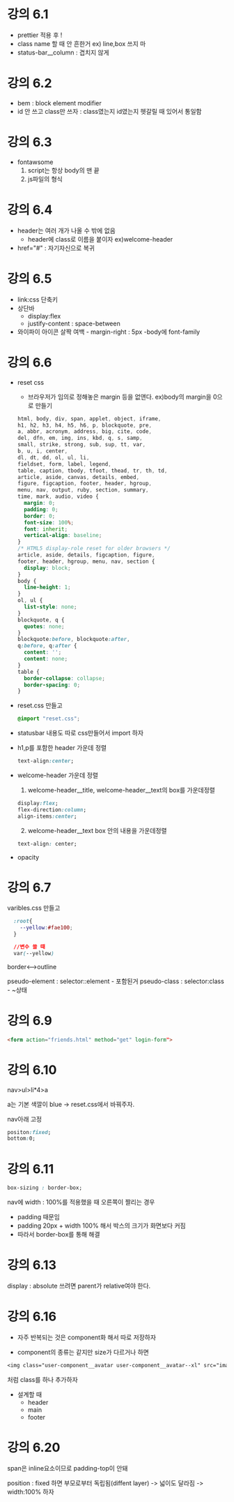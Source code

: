 # 강의 6.1

- prettier 적용 후 !
- class name 할 때 안 흔한거 ex) line,box 쓰지 마
- status-bar\_\_column : 겹치지 않게

# 강의 6.2

- bem : block element modifier
- id 안 쓰고 class만 쓰자 : class였는지 id였는지 헷갈릴 때 있어서 통일함

# 강의 6.3

- fontawsome
  1. script는 항상 body의 맨 끝
  2. js파일의 형식

# 강의 6.4

- header는 여러 개가 나올 수 밖에 없음
  - header에 class로 이름을 붙이자 ex)welcome-header
- href="#" : 자기자신으로 복귀

# 강의 6.5

- link:css 단축키
- 상단바
  - display:flex
  - justify-content : space-between
- 와이파이 아이콘 살짝 여백 - margin-right : 5px
  -body에 font-family

# 강의 6.6

- reset css
  - 브라우저가 임의로 정해놓은 margin 등을 없앤다. ex)body의 margin을 0으로 만들기
  ``` css
  html, body, div, span, applet, object, iframe,
  h1, h2, h3, h4, h5, h6, p, blockquote, pre,
  a, abbr, acronym, address, big, cite, code,
  del, dfn, em, img, ins, kbd, q, s, samp,
  small, strike, strong, sub, sup, tt, var,
  b, u, i, center,
  dl, dt, dd, ol, ul, li,
  fieldset, form, label, legend,
  table, caption, tbody, tfoot, thead, tr, th, td,
  article, aside, canvas, details, embed, 
  figure, figcaption, footer, header, hgroup, 
  menu, nav, output, ruby, section, summary,
  time, mark, audio, video {
    margin: 0;
    padding: 0;
    border: 0;
    font-size: 100%;
    font: inherit;
    vertical-align: baseline;
  }
  /* HTML5 display-role reset for older browsers */
  article, aside, details, figcaption, figure, 
  footer, header, hgroup, menu, nav, section {
    display: block;
  }
  body {
    line-height: 1;
  }
  ol, ul {
    list-style: none;
  }
  blockquote, q {
    quotes: none;
  }
  blockquote:before, blockquote:after,
  q:before, q:after {
    content: '';
    content: none;
  }
  table {
    border-collapse: collapse;
    border-spacing: 0;
  }
  ```

- reset.css 만들고
    ``` css
    @import "reset.css";
    ```
- statusbar 내용도 따로 css만들어서 import 하자

- h1,p를 포함한 header 가운데 정렬
  ```css
  text-align:center;
  ```

- welcome-header 가운데 정렬
  1. welcome-header__title, welcome-header__text의 box를 가운데정렬
    ``` css
    display:flex;
    flex-direction:column;
    align-items:center;
    ```
  2. welcome-header__text box 안의 내용을 가운데정렬
    ```css
    text-align: center;
    ```

- opacity

# 강의 6.7
varibles.css 만들고
```CSS
  :root{
    --yellow:#fae100;
  }

  //변수 쓸 때
  var(--yellow)
```

border<-->outline

pseudo-element : selector::element - 포함된거
pseudo-class : selector:class - ~상태

# 강의 6.9

```html
<form action="friends.html" method="get" login-form">
```

# 강의 6.10

nav>ul>li*4>a

a는 기본 색깔이 blue -> reset.css에서 바꿔주자.

nav아래 고정
```css
positon:fixed;
bottom:0;
```

# 강의 6.11

```css
box-sizing : border-box;
```
nav에 width : 100%를 적용했을 때 오른쪽이 짤리는 경우
- padding 때문임
- padding 20px + width 100% 해서 박스의 크기가 화면보다 커짐
- 따라서 border-box를 통해 해결

# 강의 6.13

display : absolute 쓰려면 parent가 relative여야 한다.

# 강의 6.16

- 자주 반복되는 것은 component화 해서 따로 저장하자

- component의 종류는 같지만 size가 다르거나 하면
```css
<img class="user-component__avatar user-component__avatar--xl" src="images/01.png"/>
```
 처럼 class를 하나 추가하자

- 설계할 때
  - header
  - main
  - footer

 # 강의 6.20
 
 span은 inline요소이므로 padding-top이 안돼

 position : fixed 하면 부모로부터 독립됨(diffent layer)
 -> 넓이도 달라짐
 -> width:100% 하자